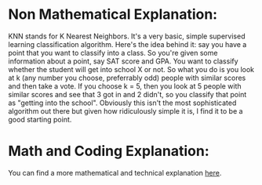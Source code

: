 # Non Mathematical Explanation: 
KNN stands for K Nearest Neighbors. It's a very basic, simple supervised learning classification algorithm. Here's the idea behind it: say you have a point that you want to classify into a class. So you're given some information about a point, say SAT score and GPA. You want to classify whether the student will get into school X or not. So what you do is you look at k (any number you choose, preferrably odd) people with similar scores and then take a vote. If you choose k = 5, then you look at 5 people with similar scores and see that 3 got in and 2 didn't, so you classify that point as "getting into the school". Obviously this isn't the most sophisticated algorithm out there but given how ridiculously simple it is, I find it to be a good starting point. 

# Math and Coding Explanation:
You can find a more mathematical and technical explanation [here]([url](https://www.youtube.com/watch?v=yUZKtFiGciA)). 


